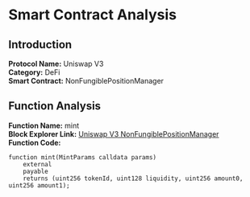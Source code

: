 # Smart Contract Analysis

## Introduction

**Protocol Name:** Uniswap V3  
**Category:** DeFi  
**Smart Contract:** NonFungiblePositionManager  

## Function Analysis

**Function Name:** mint  
**Block Explorer Link:** [Uniswap V3 NonFungiblePositionManager](https://etherscan.io/address/0xC36442b4a4522E871399CD717aBDD847Ab11FE88#code)  
**Function Code:**
```solidity
function mint(MintParams calldata params)
    external
    payable
    returns (uint256 tokenId, uint128 liquidity, uint256 amount0, uint256 amount1);
